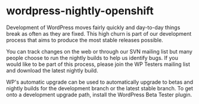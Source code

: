 wordpress-nightly-openshift
===========================

Development of WordPress moves fairly quickly and day-to-day things break as often as they are fixed. This high churn is part of our development process that aims to produce the most stable releases possible.

You can track changes on the web or through our SVN mailing list but many people choose to run the nightly builds to help us identify bugs. If you would like to be part of this process, please join the WP Testers mailing list and download the latest nightly build.

WP's automatic upgrade can be used to automatically upgrade to betas and nightly builds for the development branch or the latest stable branch. To get onto a development upgrade path, install the WordPress Beta Tester plugin.

